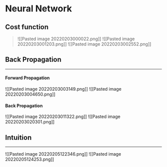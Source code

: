 # Neural Network

## Cost function
> ![[Pasted image 20220203000022.png]]
> ![[Pasted image 20220203001203.png]]
> ![[Pasted image 20220203002552.png]]

## Back Propagation
***
#### Forward Propagation
![[Pasted image 20220203003149.png]]
![[Pasted image 20220203004650.png]]

#### Back Propagation
![[Pasted image 20220203011322.png]]
![[Pasted image 20220203020301.png]]

## Intuition
***
![[Pasted image 20220205122346.png]]
![[Pasted image 20220205124253.png]]
